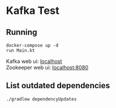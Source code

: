 # Kafka Test
## Running
```
docker-compose up -d
run Main.kt
```
Kafka web ui: [localhost](http://localhost)  
Zookeeper web ui: [localhost:8080](http://localhost:8080)

## List outdated dependencies
```
./gradlew dependencyUpdates
```

